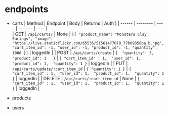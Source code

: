 
# endpoints

- carts
| Method | Endpoint | Body | Returns | Auth |
| ------ | -------- | ---- | ------- | ---- |  
| GET | ``` /api/carts/ ``` | None | ``` [{ "product_name": "Monstera Clay Earings", "image": "https://live.staticflickr.com/65535/51561477070_77b09350ba_b.jpg", "cart_item_id": -1, "user_id": -1, "product_id": -1, "quantity": 1000 }] ``` | loggedIn |
| POST | ``` /api/carts/create ``` | ``` { 
  "quantity": 3,
  "product_id": 1  
  } ``` | ``` {
    "cart_item_id" : 1, 
    "user_id": 1, 
    "product_id": 1, 
    "quantity": 1
  } ``` | loggedIn |
| PUT | ``` /api/carts/update/:cart_item_id ``` | ``` {
  "quantity": 1
} ``` | ``` {
  "cart_item_id" : 1, 
  "user_id": 1, 
  "product_id": 1, 
    "quantity": 1
} ``` | loggedIn |
| DELETE | ``` /api/carts/:cart_item_id ``` | None | ``` {
  "cart_item_id" : 1, 
  "user_id": 1, 
  "product_id": 1, 
  "quantity": 1
} ``` | loggedIn |



- products
- users